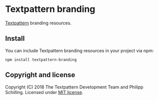 # Textpattern branding

[Textpattern](https://textpattern.com/) branding resources.

## Install

You can include Textpattern branding resources in your project via npm:

```ShellSession
npm install textpattern-branding
```

## Copyright and license

Copyright (C) 2018 The Textpattern Development Team and Philipp Schilling. Licensed under [MIT license](https://github.com/textpattern/textpattern-branding/blob/master/LICENSE).
